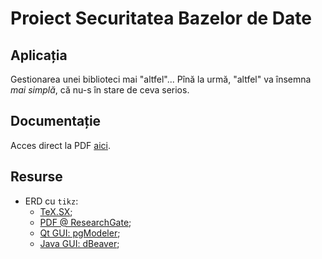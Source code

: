 # Proiect Securitatea Bazelor de Date

## Aplicația
Gestionarea unei biblioteci mai "altfel"... Pînă la urmă, "altfel" va însemna
*mai simplă*, că nu-s în stare de ceva serios.

## Documentație
Acces direct la PDF [aici](https://github.com/adimanea/sla/blob/master/3-bd/proj/doc/story.pdf).

## Resurse
- ERD cu `tikz`:
    + [TeX.SX](https://tex.stackexchange.com/questions/462914/how-to-create-an-er-diagram-using-tikzpicture-environment);
    + [PDF @ ResearchGate](https://www.researchgate.net/publication/258778055_Drawing_ER_diagrams_with_TikZ);
    + [Qt GUI: pgModeler](https://github.com/pgmodeler/pgmodeler);
    + [Java GUI: dBeaver](https://github.com/dbeaver/dbeaver);
